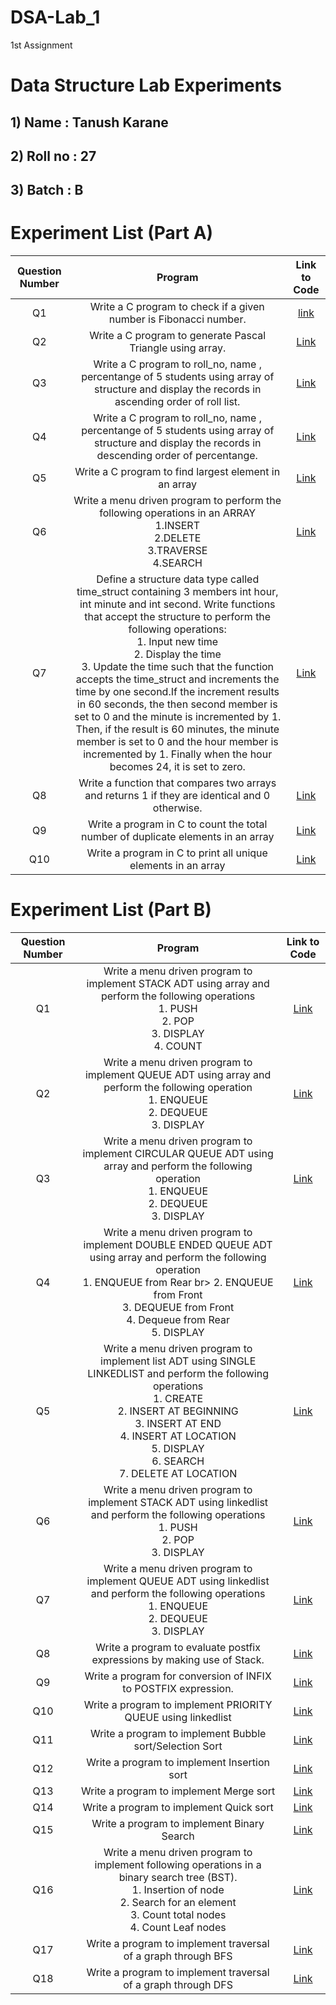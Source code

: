 # DSA-Lab_1
1st Assignment
# Data Structure Lab Experiments
## 1) Name : Tanush Karane
## 2) Roll no : 27
## 3) Batch : B

# Experiment List (Part A)
| Question Number | Program |  Link to Code |
|:--------:|:--------:|:--------:|
| Q1   | Write a C program to check if a given number is Fibonacci number.   |[link](https://github.com/08Tanush/DSA-Lab_1/blob/0108069926562c3a4a6746697af5dbdc49f96b70/27_01_tanush)|
| Q2   | Write a C program to generate Pascal Triangle using array.   | [Link](https://github.com/08Tanush/DSA-Lab_1/blob/f725809c81e75caab7095c6cfcbecf31c041627b/27_02_tanush.c) |
| Q3   | Write a C program to roll_no, name , percentange of 5 students using array of structure and display the records in ascending order of roll list.   |  [Link](https://github.com/08Tanush/DSA-Lab_1/blob/f725809c81e75caab7095c6cfcbecf31c041627b/27_03_tanush.c)  |
| Q4   |  Write a C program to roll_no, name , percentange of 5 students using array of structure and display the records in descending order of percentange.   | [Link](https://github.com/08Tanush/DSA-Lab_1/blob/f725809c81e75caab7095c6cfcbecf31c041627b/27_04_tanush.c)   |
| Q5   | Write a C program to find largest element in an array  | [Link](https://github.com/08Tanush/DSA-Lab_1/blob/f725809c81e75caab7095c6cfcbecf31c041627b/27_05_tanush.c)   |
| Q6   | Write a menu driven program to perform the following operations in an ARRAY </br> 1.INSERT </br> 2.DELETE </br> 3.TRAVERSE </br> 4.SEARCH </br> | [Link](https://github.com/08Tanush/DSA-Lab_1/blob/f725809c81e75caab7095c6cfcbecf31c041627b/27_06_tanush.c)   |
| Q7   |  Define a structure data type called time_struct containing 3 members int hour, int minute and int second. Write functions that accept the structure to perform the following operations:</br>1. Input new time</br>2. Display the time</br>3. Update the time such that the function accepts the time_struct and increments the time by one second.If the increment results in 60 seconds, the then second member is set to 0 and the minute is incremented by 1. Then, if the result is 60 minutes, the minute member is set to 0 and the hour member is incremented by 1. Finally when the hour becomes 24, it is set to zero.   | [Link](https://github.com/08Tanush/DSA-Lab_1/blob/1582ef163835dcf44249c23bf9651848a33c29ce/27_07_tanush.c)  |
| Q8   | Write a function that compares two arrays and returns 1 if they are identical and 0 otherwise.   | [Link](https://github.com/08Tanush/DSA-Lab_1/blob/1582ef163835dcf44249c23bf9651848a33c29ce/27_08_tanush)   |
| Q9   | Write a program in C to count the total number of duplicate elements in an array   | [Link](https://github.com/08Tanush/DSA-Lab_1/blob/1582ef163835dcf44249c23bf9651848a33c29ce/27_09_tanush.c)  |
| Q10   | Write a program in C to print all unique elements in an array  | [Link](https://github.com/08Tanush/DSA-Lab_1/blob/1582ef163835dcf44249c23bf9651848a33c29ce/27_10_tanush.c)  |

# Experiment List (Part B)
| Question Number | Program |  Link to Code |
|:--------:|:--------:|:--------:|
| Q1   | Write a menu driven program to implement STACK ADT using array and perform the following operations</br> 1. PUSH</br>2. POP</br>3. DISPLAY</br>4. COUNT   | [Link](https://github.com/08Tanush/DSA-Lab_1/blob/1582ef163835dcf44249c23bf9651848a33c29ce/27_11_tanush.c) |
| Q2   |  Write a menu driven program to implement QUEUE ADT using array and perform the following operation </br>1. ENQUEUE </br> 2. DEQUEUE </br> 3. DISPLAY  | [Link](https://github.com/08Tanush/DSA-Lab_1/blob/1582ef163835dcf44249c23bf9651848a33c29ce/27_12_tanush.c)  |
| Q3   |  Write a menu driven program to implement CIRCULAR QUEUE ADT using array and perform the following operation </br> 1. ENQUEUE </br> 2. DEQUEUE </br> 3. DISPLAY |[Link](https://github.com/08Tanush/DSA-Lab_1/blob/1582ef163835dcf44249c23bf9651848a33c29ce/27_13_tanush.c) |
| Q4   | Write a menu driven program to implement DOUBLE ENDED QUEUE ADT using array and perform the following operation </br> 1. ENQUEUE from Rear br> 2. ENQUEUE from Front </br> 3. DEQUEUE from Front </br> 4. Dequeue from Rear</br> 5. DISPLAY   |  [Link](https://github.com/08Tanush/DSA-Lab_1/blob/1582ef163835dcf44249c23bf9651848a33c29ce/27_14_tanush.c)   |
| Q5   | Write a menu driven program to implement list ADT using SINGLE LINKEDLIST and perform the following operations </br> 1. CREATE </br> 2. INSERT AT BEGINNING </br> 3. INSERT AT END</br>4. INSERT AT LOCATION</br> 5. DISPLAY</br>6. SEARCH</br>7. DELETE AT LOCATION   | [Link](https://github.com/08Tanush/DSA-Lab_1/blob/1582ef163835dcf44249c23bf9651848a33c29ce/27_15_tanush.c) |
| Q6   | Write a menu driven program to implement STACK ADT using linkedlist and perform the following operations</br>1. PUSH</br>2. POP</br>3. DISPLAY   |  [Link](https://github.com/08Tanush/DSA-Lab_1/blob/1582ef163835dcf44249c23bf9651848a33c29ce/27_16_tanush.c)  |
| Q7   | Write a menu driven program to implement QUEUE ADT using linkedlist and perform the following operations</br>1. ENQUEUE </br>2. DEQUEUE </br> 3. DISPLAY   |  [Link](https://github.com/08Tanush/DSA-Lab_1/blob/1582ef163835dcf44249c23bf9651848a33c29ce/27_17_tanush.c)  |
| Q8   | Write a program to evaluate postfix expressions by making use of Stack.   |  [Link](https://github.com/08Tanush/DSA-Lab_1/blob/1582ef163835dcf44249c23bf9651848a33c29ce/27_18_tanush.c) |
| Q9   | Write a program for conversion of INFIX to POSTFIX expression.  |  [Link](https://github.com/08Tanush/DSA-Lab_1/blob/1582ef163835dcf44249c23bf9651848a33c29ce/27_19_tansuh.c)  |
| Q10   | Write a program to implement PRIORITY QUEUE using linkedlist   | [Link](https://github.com/08Tanush/DSA-Lab_1/blob/1582ef163835dcf44249c23bf9651848a33c29ce/27_20_tanush.c)  |
| Q11   | Write a program to implement Bubble sort/Selection Sort   | [Link](https://github.com/08Tanush/DSA-Lab_1/blob/1582ef163835dcf44249c23bf9651848a33c29ce/27_21_tanush.c)  |
| Q12   | Write a program to implement Insertion sort   | [Link](https://github.com/08Tanush/DSA-Lab_1/blob/1582ef163835dcf44249c23bf9651848a33c29ce/27_22_tanush.c)  |
| Q13   | Write a program to implement Merge sort   | [Link](https://github.com/08Tanush/DSA-Lab_1/blob/1582ef163835dcf44249c23bf9651848a33c29ce/27_23_tanush.c)  |
| Q14   | Write a program to implement Quick sort   | [Link](https://github.com/08Tanush/DSA-Lab_1/blob/1582ef163835dcf44249c23bf9651848a33c29ce/27_24_tanush.c)  |
| Q15   | Write a program to implement Binary Search   | [Link](https://github.com/08Tanush/DSA-Lab_1/blob/1582ef163835dcf44249c23bf9651848a33c29ce/27_25_tanush.c)  |
| Q16   | Write a menu driven program to implement following operations in a binary search tree (BST).</br>1. Insertion of node</br>2. Search for an element </br>3. Count total nodes </br>4. Count Leaf nodes </br>| [Link](https://github.com/08Tanush/DSA-Lab_1/blob/6a293ecbdeb5c8b608adfd532f056c71c4f1ecab/27_26_tanush.c)  |
| Q17   | Write a program to implement traversal of a graph through BFS   | [Link](https://github.com/08Tanush/DSA-Lab_1/blob/6a293ecbdeb5c8b608adfd532f056c71c4f1ecab/27_27_tanush.c)  |
| Q18   | Write a program to implement traversal of a graph through DFS  | [Link](https://github.com/08Tanush/DSA-Lab_1/blob/6a293ecbdeb5c8b608adfd532f056c71c4f1ecab/27_28_tanush.c)  |
